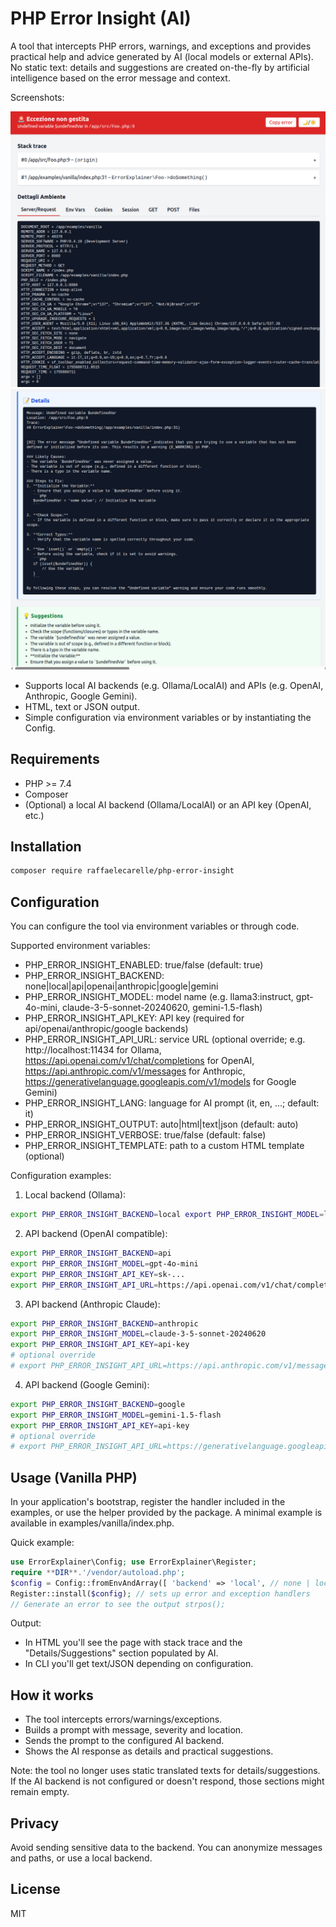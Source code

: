 # PHP Error Insight (AI)

A tool that intercepts PHP errors, warnings, and exceptions and provides practical help and advice generated by AI (local models or external APIs). No static text: details and suggestions are created on-the-fly by artificial intelligence based on the error message and context.

Screenshots:

![head.png](resources/img/readme/head.png)
![ai-section.png](resources/img/readme/ai-section.png)

- Supports local AI backends (e.g. Ollama/LocalAI) and APIs (e.g. OpenAI, Anthropic, Google Gemini).
- HTML, text or JSON output.
- Simple configuration via environment variables or by instantiating the Config.

## Requirements
- PHP >= 7.4
- Composer
- (Optional) a local AI backend (Ollama/LocalAI) or an API key (OpenAI, etc.)

## Installation

```bash
composer require raffaelecarelle/php-error-insight
```

## Configuration
You can configure the tool via environment variables or through code.

Supported environment variables:
- PHP_ERROR_INSIGHT_ENABLED: true/false (default: true)
- PHP_ERROR_INSIGHT_BACKEND: none|local|api|openai|anthropic|google|gemini
- PHP_ERROR_INSIGHT_MODEL: model name (e.g. llama3:instruct, gpt-4o-mini, claude-3-5-sonnet-20240620, gemini-1.5-flash)
- PHP_ERROR_INSIGHT_API_KEY: API key (required for api/openai/anthropic/google backends)
- PHP_ERROR_INSIGHT_API_URL: service URL (optional override; e.g. http://localhost:11434 for Ollama, https://api.openai.com/v1/chat/completions for OpenAI, https://api.anthropic.com/v1/messages for Anthropic, https://generativelanguage.googleapis.com/v1/models for Google Gemini)
- PHP_ERROR_INSIGHT_LANG: language for AI prompt (it, en, ...; default: it)
- PHP_ERROR_INSIGHT_OUTPUT: auto|html|text|json (default: auto)
- PHP_ERROR_INSIGHT_VERBOSE: true/false (default: false)
- PHP_ERROR_INSIGHT_TEMPLATE: path to a custom HTML template (optional)

Configuration examples:

1) Local backend (Ollama):

```bash
export PHP_ERROR_INSIGHT_BACKEND=local export PHP_ERROR_INSIGHT_MODEL=llama3:instruct export PHP_ERROR_INSIGHT_API_URL=[http://localhost:11434](http://localhost:11434)
```

2) API backend (OpenAI compatible):

```bash
export PHP_ERROR_INSIGHT_BACKEND=api
export PHP_ERROR_INSIGHT_MODEL=gpt-4o-mini
export PHP_ERROR_INSIGHT_API_KEY=sk-...
export PHP_ERROR_INSIGHT_API_URL=https://api.openai.com/v1/chat/completions
```

3) API backend (Anthropic Claude):

```bash
export PHP_ERROR_INSIGHT_BACKEND=anthropic
export PHP_ERROR_INSIGHT_MODEL=claude-3-5-sonnet-20240620
export PHP_ERROR_INSIGHT_API_KEY=api-key
# optional override
# export PHP_ERROR_INSIGHT_API_URL=https://api.anthropic.com/v1/messages
```

4) API backend (Google Gemini):

```bash
export PHP_ERROR_INSIGHT_BACKEND=google
export PHP_ERROR_INSIGHT_MODEL=gemini-1.5-flash
export PHP_ERROR_INSIGHT_API_KEY=api-key
# optional override
# export PHP_ERROR_INSIGHT_API_URL=https://generativelanguage.googleapis.com/v1/models
```

## Usage (Vanilla PHP)
In your application's bootstrap, register the handler included in the examples, or use the helper provided by the package. A minimal example is available in examples/vanilla/index.php.

Quick example:


```php
use ErrorExplainer\Config; use ErrorExplainer\Register;
require **DIR**.'/vendor/autoload.php';
$config = Config::fromEnvAndArray([ 'backend' => 'local', // none | local | api 'model' => 'llama3:instruct', 'language'=> 'en', 'verbose' => true, ]);
Register::install($config); // sets up error and exception handlers
// Generate an error to see the output strpos();
```

Output:
- In HTML you'll see the page with stack trace and the "Details/Suggestions" section populated by AI.
- In CLI you'll get text/JSON depending on configuration.

## How it works
- The tool intercepts errors/warnings/exceptions.
- Builds a prompt with message, severity and location.
- Sends the prompt to the configured AI backend.
- Shows the AI response as details and practical suggestions.

Note: the tool no longer uses static translated texts for details/suggestions. If the AI backend is not configured or doesn't respond, those sections might remain empty.

## Privacy
Avoid sending sensitive data to the backend. You can anonymize messages and paths, or use a local backend.

## License
MIT